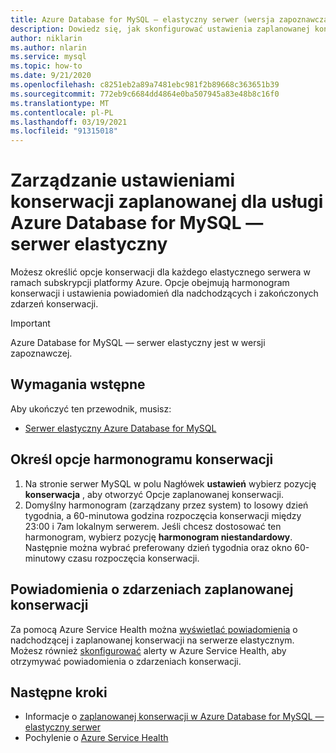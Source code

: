 ```yaml
---
title: Azure Database for MySQL — elastyczny serwer (wersja zapoznawcza) — Planowana konserwacja — Azure Portal
description: Dowiedz się, jak skonfigurować ustawienia zaplanowanej konserwacji dla Azure Database for MySQL serwera z Azure Portal.
author: niklarin
ms.author: nlarin
ms.service: mysql
ms.topic: how-to
ms.date: 9/21/2020
ms.openlocfilehash: c8251eb2a89a7481ebc981f2b89668c363651b39
ms.sourcegitcommit: 772eb9c6684dd4864e0ba507945a83e48b8c16f0
ms.translationtype: MT
ms.contentlocale: pl-PL
ms.lasthandoff: 03/19/2021
ms.locfileid: "91315018"
---
```

# <a name="manage-scheduled-maintenance-settings-for-azure-database-for-mysql--flexible-server"></a>Zarządzanie ustawieniami konserwacji zaplanowanej dla usługi Azure Database for MySQL — serwer elastyczny
 
Możesz określić opcje konserwacji dla każdego elastycznego serwera w ramach subskrypcji platformy Azure. Opcje obejmują harmonogram konserwacji i ustawienia powiadomień dla nadchodzących i zakończonych zdarzeń konserwacji.

> [!IMPORTANT]
> Azure Database for MySQL — serwer elastyczny jest w wersji zapoznawczej.
 
## <a name="prerequisites"></a>Wymagania wstępne
Aby ukończyć ten przewodnik, musisz:
- [Serwer elastyczny Azure Database for MySQL](quickstart-create-server-portal.md)
 
## <a name="specify-maintenance-schedule-options"></a>Określ opcje harmonogramu konserwacji
 
1. Na stronie serwer MySQL w polu Nagłówek **ustawień** wybierz pozycję **konserwacja** , aby otworzyć Opcje zaplanowanej konserwacji.
2. Domyślny harmonogram (zarządzany przez system) to losowy dzień tygodnia, a 60-minutowa godzina rozpoczęcia konserwacji między 23:00 i 7am lokalnym serwerem. Jeśli chcesz dostosować ten harmonogram, wybierz pozycję **harmonogram niestandardowy**. Następnie można wybrać preferowany dzień tygodnia oraz okno 60-minutowy czasu rozpoczęcia konserwacji.
 
## <a name="notifications-about-scheduled-maintenance-events"></a>Powiadomienia o zdarzeniach zaplanowanej konserwacji
 
Za pomocą Azure Service Health można [wyświetlać powiadomienia](../../service-health/service-notifications.md) o nadchodzącej i zaplanowanej konserwacji na serwerze elastycznym. Możesz również [skonfigurować](../../service-health/resource-health-alert-monitor-guide.md) alerty w Azure Service Health, aby otrzymywać powiadomienia o zdarzeniach konserwacji.
 
## <a name="next-steps"></a>Następne kroki  
 
* Informacje o [zaplanowanej konserwacji w Azure Database for MySQL — elastyczny serwer](concepts-maintenance.md)
* Pochylenie o [Azure Service Health](../../service-health/overview.md)
